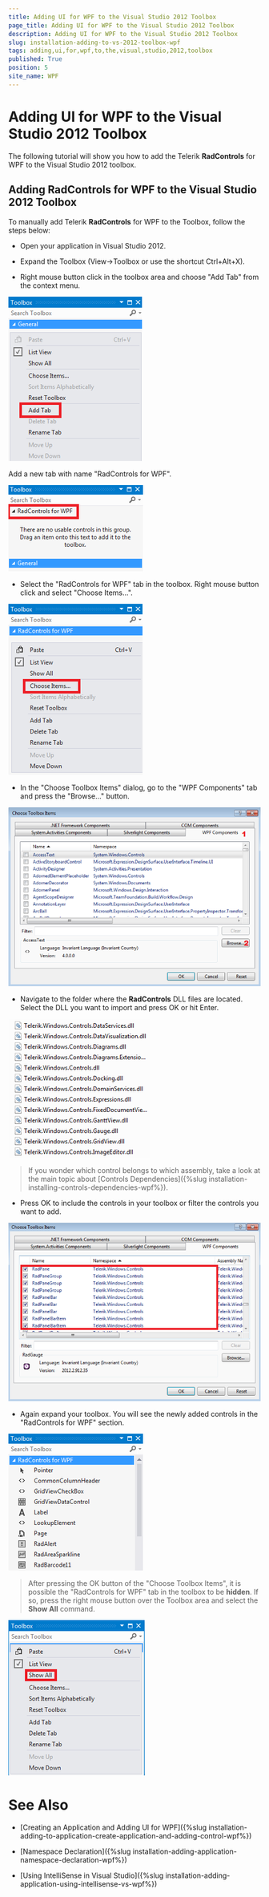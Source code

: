 ```yaml
---
title: Adding UI for WPF to the Visual Studio 2012 Toolbox
page_title: Adding UI for WPF to the Visual Studio 2012 Toolbox
description: Adding UI for WPF to the Visual Studio 2012 Toolbox
slug: installation-adding-to-vs-2012-toolbox-wpf
tags: adding,ui,for,wpf,to,the,visual,studio,2012,toolbox
published: True
position: 5
site_name: WPF
---
```


# Adding UI for WPF to the Visual Studio 2012 Toolbox

The following tutorial will show you how to add the Telerik __RadControls__ for WPF to the Visual Studio 2012 toolbox.

## Adding RadControls for WPF to the Visual Studio 2012 Toolbox

To manually add Telerik __RadControls__ for WPF to the Toolbox, follow the steps below:

* Open your application in Visual Studio 2012.

* Expand the Toolbox (View->Toolbox or use the shortcut Ctrl+Alt+X). 

* Right mouse button click in the toolbox area and choose "Add Tab" from the context menu.

![Common Installing Adding ToVS 2012 Tool Box 010 WPF](images/Common_InstallingAddingToVS2012ToolBox_010_WPF.png)

Add a new tab with name "RadControls for WPF".

![Common Installing Adding ToVS 2012 Tool Box 020 WPF](images/Common_InstallingAddingToVS2012ToolBox_020_WPF.png)

* Select the "RadControls for WPF" tab in the toolbox. Right mouse button click and select "Choose Items...".

![Common Installing Adding ToVS 2012 Tool Box 030 WPF](images/Common_InstallingAddingToVS2012ToolBox_030_WPF.png)

* In the "Choose Toolbox Items" dialog, go to the "WPF Components" tab and press the "Browse..." button.

![Common Installing Adding ToVS 2012 Tool Box 040 WPF](images/Common_InstallingAddingToVS2012ToolBox_040_WPF.png)

* Navigate to the folder where the __RadControls__ DLL files are located. Select the DLL you want to import and press OK or hit Enter.

![Common Installing Adding ToVS 2012 Tool Box 050 WPF](images/Common_InstallingAddingToVS2012ToolBox_050_WPF.png)

>If you wonder which control belongs to which assembly, take a look at the main topic about [Controls Dependencies]({%slug installation-installing-controls-dependencies-wpf%}).

* Press OK to include the controls in your toolbox or filter the controls you want to add.

![Common Installing Adding ToVS 2012 Tool Box 060 WPF](images/Common_InstallingAddingToVS2012ToolBox_060_WPF.png)

* Again expand your toolbox. You will see the newly added controls in the "RadControls for WPF" section.

![Common Installing Adding ToVS 2012 Tool Box 070 WPF](images/Common_InstallingAddingToVS2012ToolBox_070_WPF.png)

>After pressing the OK button of the "Choose Toolbox Items", it is possible the "RadControls for WPF" tab in the toolbox to be __hidden__. If so, press the right mouse button over the Toolbox area and select the __Show All__ command.

![Common Installing Adding ToVS 2012 Tool Box 080 WPF](images/Common_InstallingAddingToVS2012ToolBox_080_WPF.png)

# See Also

 * [Creating an Application and Adding UI for WPF]({%slug installation-adding-to-application-create-application-and-adding-control-wpf%})

 * [Namespace Declaration]({%slug installation-adding-application-namespace-declaration-wpf%})

 * [Using IntelliSense in Visual Studio]({%slug installation-adding-application-using-intellisense-vs-wpf%})
